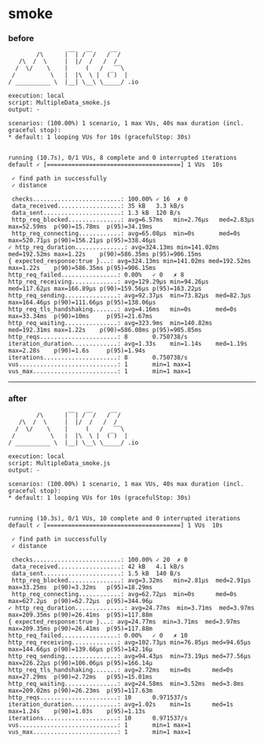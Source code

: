 # smoke

### before


            /\      |‾‾| /‾‾/   /‾‾/   
       /\  /  \     |  |/  /   /  /    
      /  \/    \    |     (   /   ‾‾\  
     /          \   |  |\  \ |  (‾)  |
    / __________ \  |__| \__\ \_____/ .io
    
    execution: local
    script: MultipleData_smoke.js
    output: -
    
    scenarios: (100.00%) 1 scenario, 1 max VUs, 40s max duration (incl. graceful stop):
    * default: 1 looping VUs for 10s (gracefulStop: 30s)
    
    
    running (10.7s), 0/1 VUs, 8 complete and 0 interrupted iterations
    default ✓ [======================================] 1 VUs  10s

     ✓ find path in successfully
     ✓ distance

     checks.........................: 100.00% ✓ 16  ✗ 0  
     data_received..................: 35 kB   3.3 kB/s
     data_sent......................: 1.3 kB  120 B/s
     http_req_blocked...............: avg=6.57ms   min=2.76µs   med=2.83µs   max=52.59ms  p(90)=15.78ms  p(95)=34.19ms 
     http_req_connecting............: avg=65.08µs  min=0s       med=0s       max=520.71µs p(90)=156.21µs p(95)=338.46µs
    ✓ http_req_duration..............: avg=324.13ms min=141.02ms med=192.52ms max=1.22s    p(90)=586.35ms p(95)=906.15ms
    { expected_response:true }...: avg=324.13ms min=141.02ms med=192.52ms max=1.22s    p(90)=586.35ms p(95)=906.15ms
    http_req_failed................: 0.00%   ✓ 0   ✗ 8  
    http_req_receiving.............: avg=129.29µs min=94.26µs  med=117.62µs max=166.89µs p(90)=159.56µs p(95)=163.22µs
    http_req_sending...............: avg=92.37µs  min=73.82µs  med=82.3µs   max=164.46µs p(90)=111.66µs p(95)=138.06µs
    http_req_tls_handshaking.......: avg=4.16ms   min=0s       med=0s       max=33.34ms  p(90)=10ms     p(95)=21.67ms
    http_req_waiting...............: avg=323.9ms  min=140.82ms med=192.31ms max=1.22s    p(90)=586.08ms p(95)=905.85ms
    http_reqs......................: 8       0.750738/s
    iteration_duration.............: avg=1.33s    min=1.14s    med=1.19s    max=2.28s    p(90)=1.6s     p(95)=1.94s   
    iterations.....................: 8       0.750738/s
    vus............................: 1       min=1 max=1
    vus_max........................: 1       min=1 max=1



--- 
### after

            /\      |‾‾| /‾‾/   /‾‾/   
       /\  /  \     |  |/  /   /  /    
      /  \/    \    |     (   /   ‾‾\  
     /          \   |  |\  \ |  (‾)  |
    / __________ \  |__| \__\ \_____/ .io
    
    execution: local
    script: MultipleData_smoke.js
    output: -
    
    scenarios: (100.00%) 1 scenario, 1 max VUs, 40s max duration (incl. graceful stop):
    * default: 1 looping VUs for 10s (gracefulStop: 30s)
    
    
    running (10.3s), 0/1 VUs, 10 complete and 0 interrupted iterations
    default ✓ [======================================] 1 VUs  10s

     ✓ find path in successfully
     ✓ distance

     checks.........................: 100.00% ✓ 20  ✗ 0  
     data_received..................: 42 kB   4.1 kB/s
     data_sent......................: 1.5 kB  140 B/s
     http_req_blocked...............: avg=3.32ms   min=2.81µs  med=2.91µs  max=33.25ms  p(90)=3.32ms   p(95)=18.29ms
     http_req_connecting............: avg=62.72µs  min=0s      med=0s      max=627.2µs  p(90)=62.72µs  p(95)=344.96µ
    ✓ http_req_duration..............: avg=24.77ms  min=3.71ms  med=3.97ms  max=209.35ms p(90)=26.41ms  p(95)=117.88m
    { expected_response:true }...: avg=24.77ms  min=3.71ms  med=3.97ms  max=209.35ms p(90)=26.41ms  p(95)=117.88m
    http_req_failed................: 0.00%   ✓ 0   ✗ 10
    http_req_receiving.............: avg=102.73µs min=76.85µs med=94.65µs max=144.66µs p(90)=139.66µs p(95)=142.16µ
    http_req_sending...............: avg=94.43µs  min=73.19µs med=77.56µs max=226.22µs p(90)=106.06µs p(95)=166.14µ
    http_req_tls_handshaking.......: avg=2.72ms   min=0s      med=0s      max=27.29ms  p(90)=2.72ms   p(95)=15.01ms
    http_req_waiting...............: avg=24.58ms  min=3.52ms  med=3.8ms   max=209.02ms p(90)=26.23ms  p(95)=117.63m
    http_reqs......................: 10      0.971537/s
    iteration_duration.............: avg=1.02s    min=1s      med=1s      max=1.24s    p(90)=1.03s    p(95)=1.13s  
    iterations.....................: 10      0.971537/s
    vus............................: 1       min=1 max=1
    vus_max........................: 1       min=1 max=1
    

